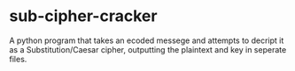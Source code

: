 # sub-cipher-cracker
A python program that takes an ecoded messege and attempts to decript it as a Substitution/Caesar cipher, outputting the plaintext and key in seperate files.
